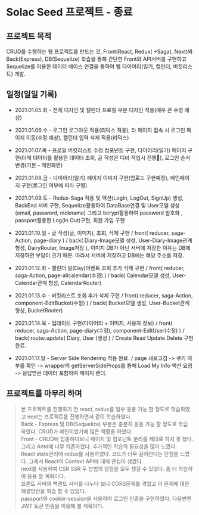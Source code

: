 # Solac Seed 프로젝트 - 종료

## 프로젝트 목적 
CRUD를 수행하는 웹 프로젝트를 만드는 것, Front(React, Redux( +Saga), Next)와 Back(Express), DB(Sequelize) 학습을 통해  간단한 Front와 API서버를 구현하고 Sequelize를 이용한 데이터 베이스 연결을 통하여 웹 다이어리(일기, 캘린더, 버킷리스트) 개발.

## 일정(일일 기록)

- 2021.01.05.화 - 전체 디자인 및 캘린더 프로필 부분 디자인 적용(매우 큰 수정 예상)

- 2021.01.06.수 - 로그인 로그아웃 적용(리덕스 적용), 타 페이지 접속 시 로그인 페이지 이동(수정 예상), 캘린더 입력 삭제 적용(리덕스)

- 2021.01.07.목 - 프로필 버킷리스트 수정 컴포넌트 구현, 다이어리(일기) 페이지 구현(더메 데이터를 활용한 데이터 조회, 글 작성은 디비 작업시 진행), 로그인 순서 변경(기본 - 메인화면)

- 2021.01.08.금 - 다이어리(일기) 페이지 이미지 구현(업로드 구현예정), 메인페이지 구현(로그인 여부에 따라 구별)

- 2021.01.09.토 - Redux-Saga 적용 및 액션(LogIn, LogOut, SignUp) 생성, BackEnd 서버 구현, Sequelize활용하여 DataBase연결 및 User모델 생성(email, password, nickname) 그리고 bcrypt활용하여 password 암호화 , passport활용한 Log(In Out)구현, 회원 가입 구현

- 2021.01.10.일 - 글 작성(글, 이미지), 조회, 삭제 구현 / front( reducer, saga-Action, page-diary ) / back( Diary-Image모델 생성, User-Diary-Image관계 형성, DairyRouter, Image저장 ), 이미지 DB가 아닌 서버에 저장한 이유는 DB에 저장하면 부담이 크기 때문. 따라서 서버에 저장하고 DB에는 해당 주소를 저장.

- 2021.01.12.화 - 캘린더 일(Day)이벤트 조회 추가 삭제 구현 / front( reducer, saga-Action, page-allcalendar(수정) ) / back( Calendar모델 생성, User-Calendar관계 형성, CalendarRouter)

- 2021.01.13.수 - 버킷리스트 조회 추가 삭제 구현 / front( reducer, saga-Action, component-EditBucket(수정) ) / back( Bucket모델 생성, User-Bucket관계 형성, BucketRouter)

- 2021.01.14.목 - 업데이트 구현(다이어리 + 이미지, 사용자 정보) / front( reducer, saga-Action, page-diary(수정), component-EditUser(수정) ) / back( router.update( Diary, User )생성 ) / Create Read Update Delete 구현 완료.

- 2021.01.17.일 - Server Side Rendering 적용 완료. / page 새로고침 -> 쿠키 여부를 확인 -> wrapper의 getServerSideProps를 통해 Load My Info 액션 요청 -> 응답받은 데이터 포함하여 페이지 렌더.

## 프로젝트를 마무리 하며
> 본 프로젝트를 진행하기 전 react, redux를 일부 응용 가능 할 정도로 학습하였고 next는 프로젝트를 진행하면서 같이 학습하였다.   
> Back - Express 및 DB(Sequelize) 부분은 충분히 응용 가능 할 정도로 학습 하였다. CRUD가 메인이었기에 많은 역활을 하였다.  
> Front - CRUD에 집중하다보니 페이지 및 컴포넌트 분리를 제대로 하지 못 했다. 그리고 Antd에 너무 의존하였다. 추가적인 학습의 필요성을 많이 느꼈다.  
> React state관리에 redux를 사용하였다. 코드가 너무 길어진다는 단점을 느꼈다. 그래서 React의 Context API에 대해 관심이 생겼다.  
> next를 사용하여 CSR SSR 두 방법의 장점을 모두 챙길 수 있었다. 좀 더 학습하여 응용 할 계획이다.  
> 프론트 서버와 백엔드 서버를 나누다 보니 CORS문제를 겪었고 이 문제에 대한 해결방안을 학습 할 수 있었다.  
> passport와 cookie-session을 사용하여 로그인 인증을 구현하였다. 다음번엔 JWT 토큰 인증을 이용해 볼 계획이다.  